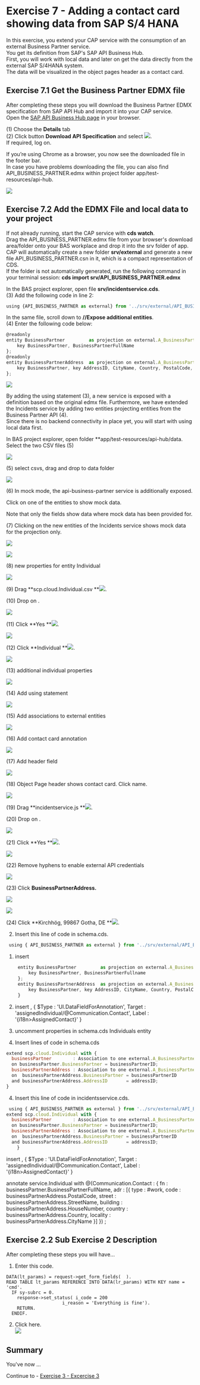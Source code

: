 # Exercise 7 - Adding a contact card showing data from SAP S/4 HANA

In this exercise, you extend your CAP service with the consumption of an external Business Partner service.<br>
You get its definition from SAP's SAP API Business Hub.<br>
First, you will work with local data and later on get the data directly from the external SAP S/4HANA system.<br>
The data will be visualized in the object pages header as a contact card.

## Exercise 7.1 Get the Business Partner EDMX file

After completing these steps you will download the Business Partner EDMX specification from SAP API Hub and import it into your CAP service.\
Open the [SAP API Business Hub page](https://api.sap.com/api/API_BUSINESS_PARTNER/resource?tag=Business%20Partner) in your browser.

(1) Choose the **Details** tab\
(2) Click button **Download API Specification** and select ![](./images/image2.png).\
If required, log on.

If you’re using Chrome as a browser, you now see the downloaded file in the footer bar.\
In case you have problems downloading the file, you can also find API_BUSINESS_PARTNER.edmx within project folder app/test-resources/api-hub.

![](./images/image1.png)

## Exercise 7.2 Add the EDMX File and local data to your project

If not already running, start the CAP service with **cds watch**.\
Drag the API_BUSINESS_PARTNER.edmx file from your browser's download area/folder onto your BAS workplace and drop it into the srv folder of  app.\
CAP will automatically create a new folder  **srv/external** and generate a new file API_BUSINESS_PARTNER.csn in it, which is a compact representation of CDS.\
If the folder is not automatically generated, run the following command in your terminal session: **cds import srv/API_BUSINESS_PARTNER.edmx**

In the BAS project explorer, open file **srv/incidentservice.cds**.\
(3) Add the following code in line 2:
```js
using {API_BUSINESS_PARTNER as external} from '../srv/external/API_BUSINESS_PARTNER.csn';
```

In the same file, scroll down to **//Expose additional entities**.\
(4) Enter the following code below:
```js
@readonly
entity BusinessPartner         as projection on external.A_BusinessPartner {
    key BusinessPartner, BusinessPartnerFullName
};
@readonly
entity BusinessPartnerAddress  as projection on external.A_BusinessPartnerAddress {
    key BusinessPartner, key AddressID, CityName, Country, PostalCode, StreetName, HouseNumber
};
```
![](./images/image3.png)

By adding the using statement (3), a new service is exposed with a definition based on the original edmx file. Furthermore, we have extended the Incidents service by adding two entities projecting entities from the Business Partner API (4).\
Since there is no backend connectivity in place yet, you will start with using local data first.

In BAS project explorer, open folder **app/test-resources/api-hub/data.\
Select the two CSV files (5)



![](./images/image4.png)

(5) select csvs, drag and drop to data folder

![](./images/image5.png)

(6) In mock mode, the api-business-partner service is additionally
exposed.

Click on one of the entities to show mock data.

Note that only the fields show data where mock data has been provided
for.

(7) Clicking on the new entities of the Incidents service shows mock
data for the projection only.

![](./images/image6.png)

![](./images/image7.png)

(8) new properties for entity Individual

![](./images/image8.png)

(9) Drag **scp.cloud.Individual.csv **![](./images/image9.png).

(10) Drop on .

![](./images/image10.png)

(11) Click **Yes **![](./images/image11.png).

![](./images/image12.png)

(12) Click **Individual **![](./images/image13.png).

![](./images/image14.png)

(13) additional individual properties

![](./images/image15.png)

(14) Add using statement

![](./images/image16.png)

(15) Add associations to external entities

![](./images/image17.png)

(16) Add contact card annotation

![](./images/image18.png)

(17) Add header field

![](./images/image19.png)

(18) Object Page header shows contact card. Click name.

![](./images/image20.png)

(19) Drag **incidentservice.js **![](./images/image21.png).

(20) Drop on .

![](./images/image22.png)

(21) Click **Yes **![](./images/image23.png).

![](./images/image24.png)

(22) Remove hyphens to enable external API credentials

![](./images/image25.png)

(23) Click **BusinessPartnerAddress.**

![](./images/image26.png)

![](./images/image27.png)

(24) Click **Kirchhög, 99867 Gotha, DE **![](./images/image28.png).





2.	Insert this line of code in schema.cds.
```js
 using { API_BUSINESS_PARTNER as external } from '../srv/external/API_BUSINESS_PARTNER.csn';

```

1. insert
   ```js
    entity BusinessPartner         as projection on external.A_BusinessPartner {
        key BusinessPartner, BusinessPartnerFullname
    };
    entity BusinessPartnerAddress  as projection on external.A_BusinessPartnerAddress {
        key BusinessPartner, key AddressID, CityName, Country, PostalCode, StreetName, HouseNumber
    }
    ```

2. insert
   ,
    {
        $Type  : 'UI.DataFieldForAnnotation',
        Target : 'assignedIndividual/@Communication.Contact',
        Label  : '{i18n>AssignedContact}'
    }
3. uncomment properties in schema.cds Individuals entity
4. Insert lines of code in schema.cds
```js
extend scp.cloud.Individual with {
  businessPartner        : Association to one external.A_BusinessPartner
  on businessPartner.BusinessPartner = businessPartnerID;
  businessPartnerAddress : Association to one external.A_BusinessPartnerAddress
  on  businessPartnerAddress.BusinessPartner = businessPartnerID
  and businessPartnerAddress.AddressID       = addressID;
}
```

4.	Insert this line of code in incidentsservice.cds.
```js
 using { API_BUSINESS_PARTNER as external } from '../srv/external/API_BUSINESS_PARTNER.csn';
extend scp.cloud.Individual with {
  businessPartner        : Association to one external.A_BusinessPartner
  on businessPartner.BusinessPartner = businessPartnerID;
  businessPartnerAddress : Association to one external.A_BusinessPartnerAddress
  on  businessPartnerAddress.BusinessPartner = businessPartnerID
  and businessPartnerAddress.AddressID       = addressID;
    }
```
insert
   ,
    {
        $Type  : 'UI.DataFieldForAnnotation',
        Target : 'assignedIndividual/@Communication.Contact',
        Label  : '{i18n>AssignedContact}'
    }


annotate service.Individual with @(Communication.Contact : {
      fn   : businessPartner.BusinessPartnerFullName,
        adr   : [{
            type     : #work,
            code     : businessPartnerAddress.PostalCode,
            street   : businessPartnerAddress.StreetName,
            building : businessPartnerAddress.HouseNumber,
            country  : businessPartnerAddress.Country,
            locality : businessPartnerAddress.CityName
        }]
})
;

## Exercise 2.2 Sub Exercise 2 Description

After completing these steps you will have...

1.	Enter this code.
```abap
DATA(lt_params) = request->get_form_fields(  ).
READ TABLE lt_params REFERENCE INTO DATA(lr_params) WITH KEY name = 'cmd'.
  IF sy-subrc = 0.
    response->set_status( i_code = 200
                     i_reason = 'Everything is fine').
    RETURN.
  ENDIF.

```

2.	Click here.
<br>![](/exercises/ex2/images/02_02_0010.png)

## Summary

You've now ...

Continue to - [Exercise 3 - Excercise 3 ](../ex3/README.md)
